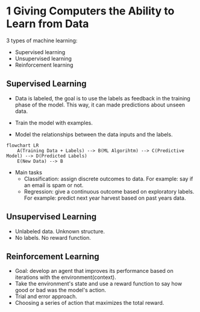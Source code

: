 # 1 Giving Computers the Ability to Learn from Data

3 types of machine learning:

- Supervised learning
- Unsupervised learning
- Reinforcement learning

## Supervised Learning

- Data is labeled, the goal is to use the labels as feedback in the
  training phase of the model. This way, it can made predictions about
  unseen data.

- Train the model with examples.

- Model the relationships between the data inputs and the labels.

```mermaid
flowchart LR
    A(Training Data + Labels) --> B(ML Algorihtm) --> C(Predictive Model) --> D(Predicted Labels)
    E(New Data) --> B
```

- Main tasks
  - Classification: assign discrete outcomes to data. For example: say if an email is spam or not.
  - Regression: give a continuous outcome based on exploratory labels. For example: predict next year harvest based on past years data.

## Unsupervised Learning

- Unlabeled data. Unknown structure.
- No labels. No reward function.

## Reinforcement Learning

- Goal: develop an agent that improves its performance based on iterations with the environment(context).
- Take the environment's state and use a reward function to say how good or bad was the model's action.
- Trial and error approach.
- Choosing a series of action that maximizes the total reward.
